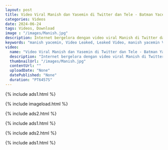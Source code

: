 ```yaml
---
layout: post
title: Video Viral Manish dan Yasemin di Twitter dan Tele - Batman Yacemin Mengejutkan! 
categories: Videos
date: 2024-06-24
tags: Videos, Download
image : "/images/Manish.jpg"
description: Internet bergelora dengan video viral Manish di Twitter dan Yasemin di Tele! Kisah mengejutkan tentang Yacemin dan video Batman Yasemin kini tersebar luas. Apa yang sebenarnya berlaku di sebalik video viral ini? Jangan ketinggalan untuk mengetahui rahsia yang menggemparkan ini! Klik sekarang untuk maklumat penuh dan tonton video yang membuat semua orang terkejut!
keywords: "manish yacemin, Video Leaked, Leaked Video, manish yacemin Video Leaked, Video Viral Manish dan Yasemin, Video Viral Manish dan Yasemin di Twitter, Video Viral Manish dan Yasemin di Telegram, Video Viral Manish"
video:
  name: "Video Viral Manish dan Yasemin di Twitter dan Tele - Batman Yacemin Mengejutkan!"
  description: "Internet bergelora dengan video viral Manish di Twitter dan Yasemin di Tele! Kisah mengejutkan tentang Yacemin dan video Batman Yasemin kini tersebar luas. Apa yang sebenarnya berlaku di sebalik video viral ini? Jangan ketinggalan untuk mengetahui rahsia yang menggemparkan ini! Klik sekarang untuk maklumat penuh dan tonton video yang membuat semua orang terkejut!"
  thumbnailUrl: "/images/Manish.jpg"
  contentUrl: ""
  uploadDate: "None"
  datePublished: "None"
  duration: "PT6457S"
---
```

{% include ads1.html %}

{% include imageload.html %}

{% include ads2.html %}

{% include ads1.html %}

{% include ads2.html %}

{% include ads1.html %}
